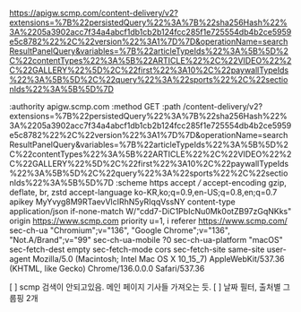 https://apigw.scmp.com/content-delivery/v2?extensions=%7B%22persistedQuery%22%3A%7B%22sha256Hash%22%3A%2205a3902acc7f34a4abcf1db1cb2b124fcc285f1e725554db4b2ce5959e5c8782%22%2C%22version%22%3A1%7D%7D&operationName=searchResultPanelQuery&variables=%7B%22articleTypeIds%22%3A%5B%5D%2C%22contentTypes%22%3A%5B%22ARTICLE%22%2C%22VIDEO%22%2C%22GALLERY%22%5D%2C%22first%22%3A10%2C%22paywallTypeIds%22%3A%5B%5D%2C%22query%22%3A%22sports%22%2C%22sectionIds%22%3A%5B%5D%7D

:authority
apigw.scmp.com
:method
GET
:path
/content-delivery/v2?extensions=%7B%22persistedQuery%22%3A%7B%22sha256Hash%22%3A%2205a3902acc7f34a4abcf1db1cb2b124fcc285f1e725554db4b2ce5959e5c8782%22%2C%22version%22%3A1%7D%7D&operationName=searchResultPanelQuery&variables=%7B%22articleTypeIds%22%3A%5B%5D%2C%22contentTypes%22%3A%5B%22ARTICLE%22%2C%22VIDEO%22%2C%22GALLERY%22%5D%2C%22first%22%3A10%2C%22paywallTypeIds%22%3A%5B%5D%2C%22query%22%3A%22sports%22%2C%22sectionIds%22%3A%5B%5D%7D
:scheme
https
accept
*/*
accept-encoding
gzip, deflate, br, zstd
accept-language
ko-KR,ko;q=0.9,en-US;q=0.8,en;q=0.7
apikey
MyYvyg8M9RTaevVlcIRhN5yRIqqVssNY
content-type
application/json
if-none-match
W/"cdd7-DiC1PbIcNu0Mk0otZB97zGqNKks"
origin
https://www.scmp.com
priority
u=1, i
referer
https://www.scmp.com/
sec-ch-ua
"Chromium";v="136", "Google Chrome";v="136", "Not.A/Brand";v="99"
sec-ch-ua-mobile
?0
sec-ch-ua-platform
"macOS"
sec-fetch-dest
empty
sec-fetch-mode
cors
sec-fetch-site
same-site
user-agent
Mozilla/5.0 (Macintosh; Intel Mac OS X 10_15_7) AppleWebKit/537.36 (KHTML, like Gecko) Chrome/136.0.0.0 Safari/537.36



[ ] scmp 검색이 안되고있음. 메인 페이지 기사들 가져오는 듯.
[ ] 날짜 필터, 출처별 그룹핑 2개 